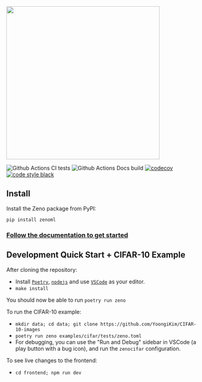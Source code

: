 <img src="./zeno.png" width="400px"/>

![Github Actions CI tests](https://github.com/cabreraalex/zeno/actions/workflows/test.yml/badge.svg)
![Github Actions Docs build](https://github.com/cabreraalex/zeno/actions/workflows/book.yml/badge.svg)
[![codecov](https://codecov.io/gh/cmudig/zeno/branch/main/graph/badge.svg?token=7x5oegcwfn)](https://codecov.io/gh/cmudig/zeno)
[![code style black](https://img.shields.io/badge/code%20style-black-000000.svg)](https://github.com/psf/black)

## Install

Install the Zeno package from PyPI:

```
pip install zenoml
```

### [Follow the documentation to get started](https://dig.cmu.edu/zeno/intro.html)

## Development Quick Start + CIFAR-10 Example

After cloning the repository:

- Install [`Poetry`](https://python-poetry.org/docs/master/#installing-with-the-official-installer), [`nodejs`](https://nodejs.org/en/download/) and use [`VSCode`](https://code.visualstudio.com/) as your editor.
- `make install`

You should now be able to run `poetry run zeno`

To run the CIFAR-10 example:

- `mkdir data; cd data; git clone https://github.com/YoongiKim/CIFAR-10-images`
- `poetry run zeno examples/cifar/tests/zeno.toml`
- For debugging, you can use the "Run and Debug" sidebar in VSCode (a play button with a bug icon), and run the `zenocifar` configuration.

To see live changes to the frontend:

- `cd frontend; npm run dev`
